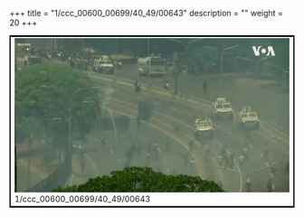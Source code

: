 +++
title = "1/ccc_00600_00699/40_49/00643"
description = ""
weight = 20
+++

<table style="border:2px solid black;max-width:800px;max-height:800px;" 
><tr><td>
<img class="center-fit-jpg"
src="/jpg_/aaa_20190430_NxaOmWaI8sI_00642.jpg">
1/ccc_00600_00699/40_49/00643
</img></td></tr></table>
